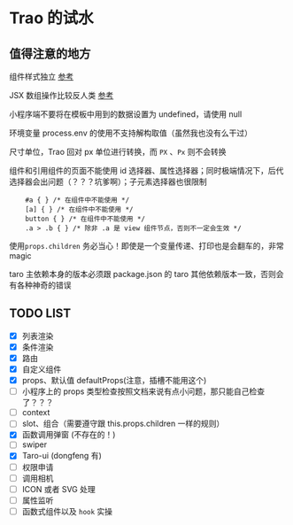 # Trao 的试水

## 值得注意的地方
组件样式独立 [参考](https://taro-docs.jd.com/taro/docs/best-practice.html#%E7%BB%84%E4%BB%B6%E6%A0%B7%E5%BC%8F%E8%AF%B4%E6%98%8E)

JSX 数组操作比较反人类 [参考](https://github.com/NervJS/taro/blob/master/packages/eslint-plugin-taro/docs/manipulate-jsx-as-array.md)

小程序端不要将在模板中用到的数据设置为 undefined，请使用 null

环境变量 process.env 的使用不支持解构取值（虽然我也没有么干过）

尺寸单位，Trao 回对 px 单位进行转换，而 `PX` 、`Px` 则不会转换

组件和引用组件的页面不能使用 id 选择器、属性选择器；同时极端情况下，后代选择器会出问题（？？？坑爹啊）；子元素选择器也很限制
```
    #a { } /* 在组件中不能使用 */
    [a] { } /* 在组件中不能使用 */
    button { } /* 在组件中不能使用 */
    .a > .b { } /* 除非 .a 是 view 组件节点，否则不一定会生效 */
```

使用`props.children` 务必当心！即使是一个变量传递、打印也是会翻车的，非常 magic

taro 主依赖本身的版本必须跟 package.json 的 taro 其他依赖版本一致，否则会有各种神奇的错误

## TODO LIST
- [X] 列表渲染
- [X] 条件渲染
- [X] 路由
- [X] 自定义组件
- [X] props、默认值 defaultProps(注意，插槽不能用这个)
- [ ] 小程序上的 props 类型检查按照文档来说有点小问题，那只能自己检查了？？？
- [ ] context
- [ ] slot、组合（需要遵守跟 this.props.children 一样的规则）
- [x] 函数调用弹窗 (不存在的！)
- [ ] swiper
- [x] Taro-ui (dongfeng 有)
- [ ] 权限申请
- [ ] 调用相机
- [ ] ICON 或者 SVG 处理
- [ ] 属性监听
- [ ] 函数式组件以及 `hook` 实操
